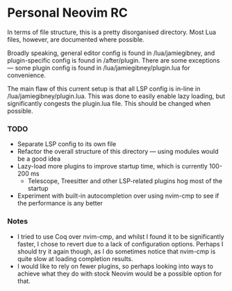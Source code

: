 # Personal Neovim RC

In terms of file structure, this is a pretty disorganised directory. Most Lua files, however, are documented where possible.

Broadly speaking, general editor config is found in /lua/jamiegibney, and plugin-specific config is found in /after/plugin. There are some exceptions — some plugin config is found in /lua/jamiegibney/plugin.lua for convenience.

The main flaw of this current setup is that all LSP config is in-line in /lua/jamiegibney/plugin.lua. This was done to easily enable lazy loading, but significantly congests the plugin.lua file. This should be changed when possible.

### TODO
- Separate LSP config to its own file
- Refactor the overall structure of this directory — using modules would be a good idea
- Lazy-load more plugins to improve startup time, which is currently 100-200 ms
    - Telescope, Treesitter and other LSP-related plugins hog most of the startup
- Experiment with built-in autocompletion over using nvim-cmp to see if the performance is any better

### Notes
- I tried to use Coq over nvim-cmp, and whilst I found it to be significantly faster, I chose to revert due to a lack of configuration options. Perhaps I should try it again though, as I do sometimes notice that nvim-cmp is quite slow at loading completion results.
- I would like to rely on fewer plugins, so perhaps looking into ways to achieve what they do with stock Neovim would be a possible option for that.
